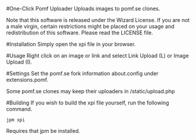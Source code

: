 #One-Click Pomf Uploader
Uploads images to pomf.se clones.

Note that this software is released under the Wizard License.
If you are not a male virgin, certain restrictions might be placed on your
usage and redistribution of this software.
Please read the LICENSE file.

#Installation
Simply open the xpi file in your browser.

#Usage
Right click on an image or link and select Link Upload (L) or Image Upload (I).

#Settings
Set the pomf.se fork information about.config under extensions.pomf.

Some pomf.se clones may keep their uploaders in /static/upload.php

#Building
If you wish to build the xpi file yourself, run the following command.
```
jpm xpi
```
Requires that jpm be installed.
